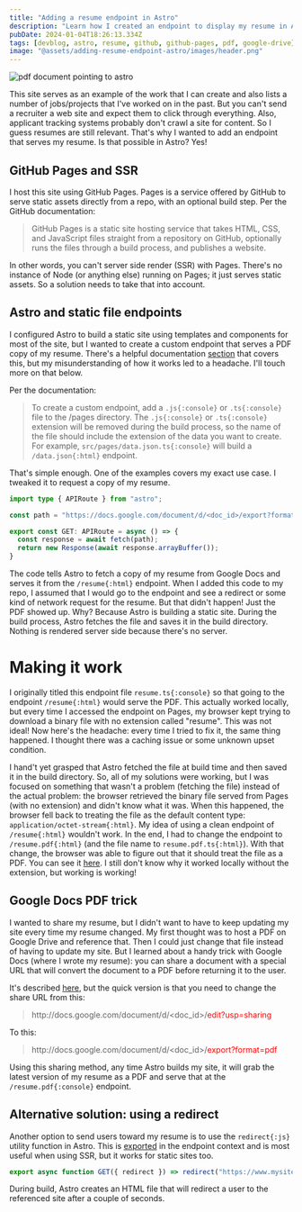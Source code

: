 ```yaml
---
title: "Adding a resume endpoint in Astro"
description: "Learn how I created an endpoint to display my resume in Astro"
pubDate: 2024-01-04T18:26:13.334Z
tags: [devblog, astro, resume, github, github-pages, pdf, google-drive]
image: "@assets/adding-resume-endpoint-astro/images/header.png"
---
```


![pdf document pointing to astro](@assets/adding-resume-endpoint-astro/images/header.png "Serving PDFs with Astro")

This site serves as an example of the work that I can create and also lists a number of jobs/projects that I've worked on in the past. But you can't send a recruiter a web site and expect them to click through everything. Also, applicant tracking systems probably don't crawl a site for content. So I guess resumes are still relevant. That's why I wanted to add an endpoint that serves my resume. Is that possible in Astro? Yes!

## GitHub Pages and SSR

I host this site using GitHub Pages. Pages is a service offered by GitHub to serve static assets directly from a repo, with an optional build step. Per the GitHub documentation:

> GitHub Pages is a static site hosting service that takes HTML, CSS, and JavaScript files straight from a repository on GitHub, optionally runs the files through a build process, and publishes a website.

In other words, you can't server side render (SSR) with Pages. There's no instance of Node (or anything else) running on Pages; it just serves static assets. So a solution needs to take that into account.

## Astro and static file endpoints

I configured Astro to build a static site using templates and components for most of the site, but I wanted to create a custom endpoint that serves a PDF copy of my resume. There's a helpful documentation [section](https://docs.astro.build/en/core-concepts/endpoints/#static-file-endpoints) that covers this, but my misunderstanding of how it works led to a headache. I'll touch more on that below.

Per the documentation:

> To create a custom endpoint, add a `.js{:console}` or `.ts{:console}` file to the /pages directory. The `.js{:console}` or `.ts{:console}` extension will be removed during the build process, so the name of the file should include the extension of the data you want to create. For example, `src/pages/data.json.ts{:console}` will build a `/data.json{:html}` endpoint.

That's simple enough. One of the examples covers my exact use case. I tweaked it to request a copy of my resume.

```ts
import type { APIRoute } from "astro";

const path = "https://docs.google.com/document/d/<doc_id>/export?format=pdf"

export const GET: APIRoute = async () => {
  const response = await fetch(path);
  return new Response(await response.arrayBuffer());
}
```

The code tells Astro to fetch a copy of my resume from Google Docs and serves it from the `/resume{:html}` endpoint. When I added this code to my repo, I assumed that I would go to the endpoint and see a redirect or some kind of network request for the resume. But that didn't happen! Just the PDF showed up. Why? Because Astro is building a static site. During the build process, Astro fetches the file and saves it in the build directory. Nothing is rendered server side because there's no server.

# Making it work

I originally titled this endpoint file `resume.ts{:console}` so that going to the endpoint `/resume{:html}` would serve the PDF. This actually worked locally, but every time I accessed the endpoint on Pages, my browser kept trying to download a binary file with no extension called "resume". This was not ideal! Now here's the headache: every time I tried to fix it, the same thing happened. I thought there was a caching issue or some unknown upset condition.

I hand't yet grasped that Astro fetched the file at build time and then saved it in the build directory. So, all of my solutions were working, but I was focused on something that wasn't a problem (fetching the file) instead of the actual problem: the browser retrieved the binary file served from Pages (with no extension) and didn't know what it was. When this happened, the browser fell back to treating the file as the default content type: `application/octet-stream{:html}`. My idea of using a clean endpoint of `/resume{:html}` wouldn't work. In the end, I had to change the endpoint to `/resume.pdf{:html}` (and the file name to `resume.pdf.ts{:html}`). With that change, the browser was able to figure out that it should treat the file as a PDF. You can see it [here](https://camdecoster.dev/resume.pdf). I still don't know why it worked locally without the extension, but working is working!

## Google Docs PDF trick

I wanted to share my resume, but I didn't want to have to keep updating my site every time my resume changed. My first thought was to host a PDF on Google Drive and reference that. Then I could just change that file instead of having to update my site. But I learned about a handy trick with Google Docs (where I wrote my resume): you can share a document with a special URL that will convert the document to a PDF before returning it to the user.

It's described [here](https://support.google.com/a/users/answer/13004062?hl=en#share_PDF_links), but the quick version is that you need to change the share URL from this:

> http:<!-- -->//docs.google.com/document/d/<doc_id>/<span style="color: red">edit?usp=sharing</span>

To this:
> http:<!-- -->//docs.google.com/document/d/<doc_id>/<span style="color: red">export?format=pdf</span>

Using this sharing method, any time Astro builds my site, it will grab the latest version of my resume as a PDF and serve that at the `/resume.pdf{:console}` endpoint.

## Alternative solution: using a redirect

Another option to send users toward my resume is to use the `redirect{:js}` utility function in Astro. This is [exported](https://docs.astro.build/en/core-concepts/endpoints/#redirects) in the endpoint context and is most useful when using SSR, but it works for static sites too.

```js
export async function GET({ redirect }) => redirect("https://www.mysite.com", 307);
```

During build, Astro creates an HTML file that will redirect a user to the referenced site after a couple of seconds.